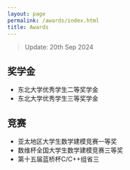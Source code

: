 ```yaml
---
layout: page
permalink: /awards/index.html
title: Awards
---
```


> Update: 20th Sep 2024

## 奖学金

- 东北大学优秀学生二等奖学金
- 东北大学优秀学生三等奖学金<br>

## 竞赛

- 亚太地区大学生数学建模竞赛一等奖
- 数维杯全国大学生数学建模竞赛三等奖
- 第十五届蓝桥杯C/C++组省三
<br>
